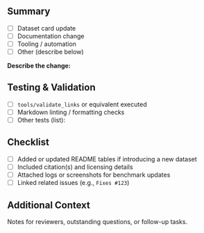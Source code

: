 ## Summary
- [ ] Dataset card update
- [ ] Documentation change
- [ ] Tooling / automation
- [ ] Other (describe below)

**Describe the change:** <!-- bullet list of key updates -->

## Testing & Validation
- [ ] `tools/validate_links` or equivalent executed
- [ ] Markdown linting / formatting checks
- [ ] Other tests (list):

## Checklist
- [ ] Added or updated README tables if introducing a new dataset
- [ ] Included citation(s) and licensing details
- [ ] Attached logs or screenshots for benchmark updates
- [ ] Linked related issues (e.g., `Fixes #123`)

## Additional Context
Notes for reviewers, outstanding questions, or follow-up tasks.
